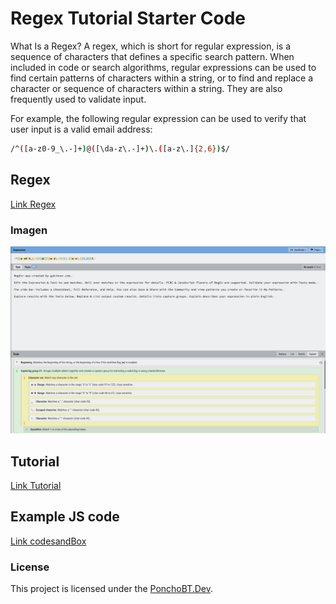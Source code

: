 # Regex Tutorial Starter Code


What Is a Regex?
A regex, which is short for regular expression, is a sequence of characters that defines a specific search pattern. When included in code or search algorithms, regular expressions can be used to find certain patterns of characters within a string, or to find and replace a character or sequence of characters within a string. They are also frequently used to validate input.

For example, the following regular expression can be used to verify that user input is a valid email address:

```bash
/^([a-z0-9_\.-]+)@([\da-z\.-]+)\.([a-z\.]{2,6})$/
```

## Regex

[Link Regex](https://regexr.com/)

### Imagen

![imagen](/regex.png)


## Tutorial

[Link Tutorial](/Develop/gist-template.md)


##  Example JS code


[Link codesandBox](https://codesandbox.io/p/sandbox/amazing-dust-zk54xy?layout=%257B%2522sidebarPanel%2522%253A%2522EXPLORER%2522%252C%2522rootPanelGroup%2522%253A%257B%2522direction%2522%253A%2522horizontal%2522%252C%2522contentType%2522%253A%2522UNKNOWN%2522%252C%2522type%2522%253A%2522PANEL_GROUP%2522%252C%2522id%2522%253A%2522ROOT_LAYOUT%2522%252C%2522panels%2522%253A%255B%257B%2522type%2522%253A%2522PANEL_GROUP%2522%252C%2522contentType%2522%253A%2522UNKNOWN%2522%252C%2522direction%2522%253A%2522vertical%2522%252C%2522id%2522%253A%2522clx9mz8al00063b6lzwhz01v0%2522%252C%2522sizes%2522%253A%255B100%252C0%255D%252C%2522panels%2522%253A%255B%257B%2522type%2522%253A%2522PANEL_GROUP%2522%252C%2522contentType%2522%253A%2522EDITOR%2522%252C%2522direction%2522%253A%2522horizontal%2522%252C%2522id%2522%253A%2522EDITOR%2522%252C%2522panels%2522%253A%255B%257B%2522type%2522%253A%2522PANEL%2522%252C%2522contentType%2522%253A%2522EDITOR%2522%252C%2522id%2522%253A%2522clx9mz8al00023b6ln0s7alng%2522%257D%255D%257D%252C%257B%2522type%2522%253A%2522PANEL_GROUP%2522%252C%2522contentType%2522%253A%2522SHELLS%2522%252C%2522direction%2522%253A%2522horizontal%2522%252C%2522id%2522%253A%2522SHELLS%2522%252C%2522panels%2522%253A%255B%257B%2522type%2522%253A%2522PANEL%2522%252C%2522contentType%2522%253A%2522SHELLS%2522%252C%2522id%2522%253A%2522clx9mz8al00033b6liaqrhfmu%2522%257D%255D%252C%2522sizes%2522%253A%255B100%255D%257D%255D%257D%252C%257B%2522type%2522%253A%2522PANEL_GROUP%2522%252C%2522contentType%2522%253A%2522DEVTOOLS%2522%252C%2522direction%2522%253A%2522vertical%2522%252C%2522id%2522%253A%2522DEVTOOLS%2522%252C%2522panels%2522%253A%255B%257B%2522type%2522%253A%2522PANEL%2522%252C%2522contentType%2522%253A%2522DEVTOOLS%2522%252C%2522id%2522%253A%2522clx9mz8al00053b6lkxc7x397%2522%257D%255D%252C%2522sizes%2522%253A%255B100%255D%257D%255D%252C%2522sizes%2522%253A%255B50%252C50%255D%257D%252C%2522tabbedPanels%2522%253A%257B%2522clx9mz8al00023b6ln0s7alng%2522%253A%257B%2522tabs%2522%253A%255B%257B%2522id%2522%253A%2522clx9mz8ak00013b6llav91ck8%2522%252C%2522mode%2522%253A%2522permanent%2522%252C%2522type%2522%253A%2522FILE%2522%252C%2522filepath%2522%253A%2522%252Fsrc%252Findex.html%2522%257D%255D%252C%2522id%2522%253A%2522clx9mz8al00023b6ln0s7alng%2522%252C%2522activeTabId%2522%253A%2522clx9mz8ak00013b6llav91ck8%2522%257D%252C%2522clx9mz8al00053b6lkxc7x397%2522%253A%257B%2522id%2522%253A%2522clx9mz8al00053b6lkxc7x397%2522%252C%2522tabs%2522%253A%255B%257B%2522id%2522%253A%2522clx9mz8al00043b6lx8wf3dpv%2522%252C%2522mode%2522%253A%2522permanent%2522%252C%2522type%2522%253A%2522UNASSIGNED_PORT%2522%252C%2522port%2522%253A0%252C%2522path%2522%253A%2522%252F%2522%257D%255D%252C%2522activeTabId%2522%253A%2522clx9mz8al00043b6lx8wf3dpv%2522%257D%252C%2522clx9mz8al00033b6liaqrhfmu%2522%253A%257B%2522tabs%2522%253A%255B%255D%252C%2522id%2522%253A%2522clx9mz8al00033b6liaqrhfmu%2522%257D%257D%252C%2522showDevtools%2522%253Atrue%252C%2522showShells%2522%253Afalse%252C%2522showSidebar%2522%253Atrue%252C%2522sidebarPanelSize%2522%253A15%257D)


### License
This project is licensed under the [PonchoBT.Dev](LICENSE).

 
